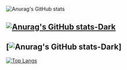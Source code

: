 ![Anurag's GitHub stats](https://github-readme-stats.vercel.app/api?username=heum-ji&show_icons=true&theme=radical)

[![Anurag's GitHub stats-Dark](https://github-readme-stats.vercel.app/api?username=heum-ji&show_icons=true&theme=dark#gh-dark-mode-only)](https://github.com/anuraghazra/github-readme-stats#gh-dark-mode-only)
---
[![Anurag's GitHub stats-Dark](https://github-readme-stats.vercel.app/api?username=heum-ji&show_icons=true&theme=dark#gh-dark-mode-only)]
---
[![Top Langs](https://github-readme-stats.vercel.app/api/top-langs/?username=heum-ji&layout=compact)](https://github.com/anuraghazra/github-readme-stats)
